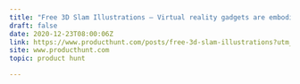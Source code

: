 ```yaml
---
title: "Free 3D Slam Illustrations — Virtual reality gadgets are embodied in volumetric graphics"
draft: false
date: 2020-12-23T08:00:06Z
link: https://www.producthunt.com/posts/free-3d-slam-illustrations?utm_medium=RSS&utm_source=hune
site: www.producthunt.com
topic: product hunt  

---
```

